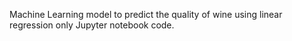 Machine Learning model to predict the
quality of wine using linear regression
only Jupyter notebook code.
